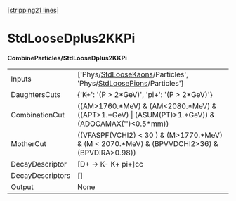 [[stripping21 lines]](./stripping21-index)

# StdLooseDplus2KKPi

**CombineParticles/StdLooseDplus2KKPi**

|                  |                                                                                                                                                                  |
|------------------|------------------------------------------------------------------------------------------------------------------------------------------------------------------|
| Inputs           | ['Phys/[StdLooseKaons](./stripping21-commonparticles-stdloosekaons)/Particles', 'Phys/[StdLoosePions](./stripping21-commonparticles-stdloosepions)/Particles'] |
| DaughtersCuts    | {'K+': '(P \> 2\*GeV)', 'pi+': '(P \> 2\*GeV)'}                                                                                                                  |
| CombinationCut   | ((AM\>1760.\*MeV) & (AM\<2080.\*MeV) & ((APT\>1.\*GeV) \| (ASUM(PT)\>1.\*GeV)) & (ADOCAMAX('')\<0.5\*mm))                                                        |
| MotherCut        | ((VFASPF(VCHI2) \< 30 ) & (M\>1770.\*MeV) & (M \< 2070.\*MeV) & (BPVVDCHI2\>36) & (BPVDIRA\>0.98))                                                               |
| DecayDescriptor  | [D+ -\> K- K+ pi+]cc                                                                                                                                           |
| DecayDescriptors | []                                                                                                                                                             |
| Output           | None                                                                                                                                                             |
